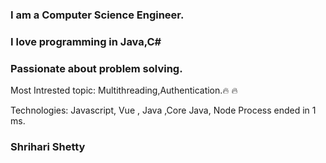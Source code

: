 ### I am a Computer Science Engineer.
### I love programming in Java,C#
### Passionate about problem solving.
Most Intrested topic: Multithreading,Authentication.:fire: :fire:

Technologies:
    Javascript, Vue , Java ,Core Java, Node
Process ended in 1 ms.
### Shrihari Shetty
